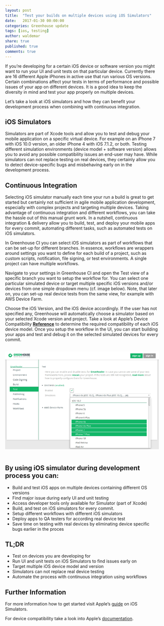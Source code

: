 ```yaml
---
layout: post
title:  "Test your builds on multiple devices using iOS Simulators"
date:   2017-01-30 00:00:00
categories: Greenhouse update
tags: [ios, testing]
author: waldemar
share: true
published: true
comments: true
---
```


If you’re developing for a certain iOS device or software version you might want to run your UI and unit tests on that particular device. Currently there are 16 different Apple iPhones in active use that run various OS versions. Certain combinations affect your tests in terms of performance and possible issues of your app on different devices. It is a good idea to keep the diversity in mind and test your app properly on multiple devices.

<!--more-->

Let’s take a look at iOS simulators and how they can benefit your development process when combining with continuous integration.

## iOS Simulators

Simulators are part of Xcode tools and allow you to test and debug your mobile application on a specific virtual device. For example on an iPhone 7 with iOS 10.0 version, an older iPhone 4 with iOS 7.1.2, or both. Testing different simulation environments (device model + software version) allows you to avoid any possible compatibility issues an end-user may have. While simulators can not replace testing on real devices, they certainly allow you to detect device-specific bugs and misbehaving early on in the development process. 

## Continuous Integration

Selecting iOS simulator manually each time your run a build is great to get started but certainly not sufficient in agile mobile application development, especially with complex projects and targeting multiple devices.
Taking advantage of continuous integration and different workflows, you can take the hassle out of this manual grunt work. In a nutshell, continuous integration & delivery allow you to build, test, and deploy your mobile apps for every commit, automating different tasks, such as automated tests on iOS simulators.

In Greenhouse CI you can select iOS simulators as part of workflows that can be set-up for different branches. In essence, workflows are wrappers around settings you want to define for each build of a project, such as custom scripts, notification, file signing, or test environments. A single project can have multiple workflows.

Navigate to your settings in Greenhouse CI and open the Test view of a specific branch you want to setup the workflow for. You can select one particular simulated device or target multiple specific iOS versions and/or devices from one simple dropdown menu (cf. image below). Note, that later on, you can set-up real device tests from the same view, for example with AWS Device Farm.

Choose the iOS Version, and the iOS device accordingly. If the user has not specified any, Greenhouse will automatically choose a simulator based on your selected Xcode version and project. Take a look at Apple’s Device Compatibility **[Reference](https://developer.apple.com/library/content/documentation/DeviceInformation/Reference/iOSDeviceCompatibility/DeviceCompatibilityMatrix/DeviceCompatibilityMatrix.html "Reference")** to determine the required compatibility of each iOS device model.
Once you setup the workflow in the UI, you can start building your apps and test and debug it on the selected simulated devices for every commit.

&nbsp;
![iOS simulator selection](/assets/ios_simulator_selection_screenshot.jpg "iOS simulator selection")
&nbsp;

## By using iOS simulator during development process you can:

* Build and test iOS apps on multiple devices containing different OS versions
* Find major issue during early UI and unit testing
* Access developer tools only available for Simulator (part of Xcode)
* Build, and test on iOS simulators for every commit.
* Setup different workflows with different iOS simulators
* Deploy apps to QA testers for according real device test
* Save time on testing with real devices by eliminating device specific bugs earlier in the proces

## TL;DR

* Test on devices you are developing for
* Run UI and unit tests on iOS Simulators to find issues early on
* Target multiple iOS device model and version
* Simulators can not replace real device testing
* Automate the process with continuous integration using workflows

## Further Information

For more information how to get started visit Apple’s [guide](https://developer.apple.com/library/content/documentation/IDEs/Conceptual/iOS_Simulator_Guide/GettingStartedwithiOSSimulator/GettingStartedwithiOSSimulator.html#//apple_ref/doc/uid/TP40012848-CH5-SW1 "guide") on iOS Simulators.

For device compatibility take a look into Apple’s [documentation](https://developer.apple.com/library/content/documentation/DeviceInformation/Reference/iOSDeviceCompatibility/DeviceCompatibilityMatrix/DeviceCompatibilityMatrix.html "documentation").

